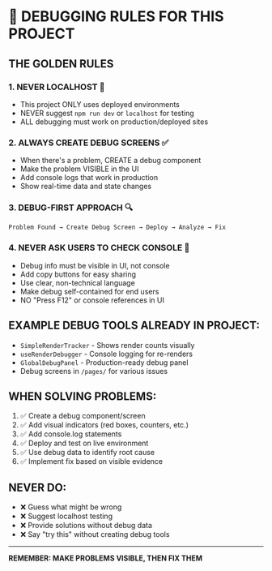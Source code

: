 # 🐛 DEBUGGING RULES FOR THIS PROJECT

## **THE GOLDEN RULES**

### 1. **NEVER LOCALHOST** 🚫
- This project ONLY uses deployed environments
- NEVER suggest `npm run dev` or `localhost` for testing
- ALL debugging must work on production/deployed sites

### 2. **ALWAYS CREATE DEBUG SCREENS** ✅
- When there's a problem, CREATE a debug component
- Make the problem VISIBLE in the UI
- Add console logs that work in production
- Show real-time data and state changes

### 3. **DEBUG-FIRST APPROACH** 🔍
```
Problem Found → Create Debug Screen → Deploy → Analyze → Fix
```

### 4. **NEVER ASK USERS TO CHECK CONSOLE** 🚫
- Debug info must be visible in UI, not console
- Add copy buttons for easy sharing
- Use clear, non-technical language  
- Make debug self-contained for end users
- NO "Press F12" or console references in UI

## **EXAMPLE DEBUG TOOLS ALREADY IN PROJECT:**
- `SimpleRenderTracker` - Shows render counts visually
- `useRenderDebugger` - Console logging for re-renders  
- `GlobalDebugPanel` - Production-ready debug panel
- Debug screens in `/pages/` for various issues

## **WHEN SOLVING PROBLEMS:**
1. ✅ Create a debug component/screen
2. ✅ Add visual indicators (red boxes, counters, etc.)
3. ✅ Add console.log statements
4. ✅ Deploy and test on live environment
5. ✅ Use debug data to identify root cause
6. ✅ Implement fix based on visible evidence

## **NEVER DO:**
- ❌ Guess what might be wrong
- ❌ Suggest localhost testing
- ❌ Provide solutions without debug data
- ❌ Say "try this" without creating debug tools

---
**REMEMBER: MAKE PROBLEMS VISIBLE, THEN FIX THEM**
